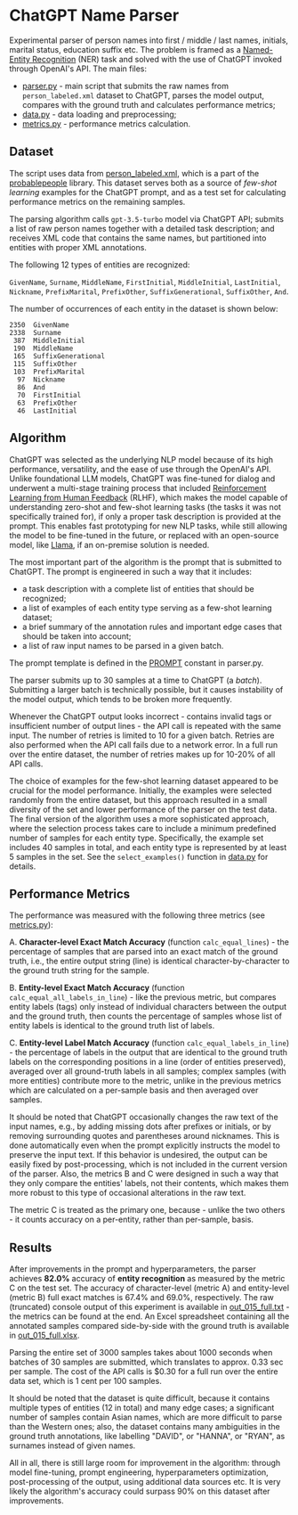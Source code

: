# ChatGPT Name Parser

Experimental parser of person names into first / middle / last names, initials, marital status,
education suffix etc. The problem is framed as a 
[Named-Entity Recognition](https://en.wikipedia.org/wiki/Named-entity_recognition) (NER) task 
and solved with the use of ChatGPT invoked through OpenAI's API. The main files:

- [parser.py](https://github.com/mwojnars/chatgpt-name-parser/blob/master/parser.py) - 
  main script that submits the raw names from `person_labeled.xml` dataset to ChatGPT, 
  parses the model output, compares with the ground truth and calculates performance metrics;
- [data.py](https://github.com/mwojnars/chatgpt-name-parser/blob/master/data.py) - 
  data loading and preprocessing;
- [metrics.py](https://github.com/mwojnars/chatgpt-name-parser/blob/master/metrics.py) - 
  performance metrics calculation.

## Dataset

The script uses data from [person_labeled.xml](https://github.com/mwojnars/chatgpt-name-parser/blob/master/person_labeled.xml), which is a part of the [probablepeople](https://github.com/datamade/probablepeople) library.
This dataset serves both as a source of _few-shot learning_ examples for the ChatGPT prompt,
and as a test set for calculating performance metrics on the remaining samples.

The parsing algorithm calls `gpt-3.5-turbo` model via ChatGPT API; submits a list of raw person 
names together with a detailed task description; and receives XML code that contains 
the same names, but partitioned into entities with proper XML annotations.

The following 12 types of entities are recognized:

`GivenName`, `Surname`, `MiddleName`, `FirstInitial`, `MiddleInitial`, `LastInitial`, 
`Nickname`, `PrefixMarital`, `PrefixOther`, `SuffixGenerational`, `SuffixOther`, `And`.

The number of occurrences of each entity in the dataset is shown below:

```
2350  GivenName
2338  Surname
 387  MiddleInitial
 190  MiddleName
 165  SuffixGenerational
 115  SuffixOther
 103  PrefixMarital
  97  Nickname
  86  And
  70  FirstInitial
  63  PrefixOther
  46  LastInitial
```

## Algorithm

ChatGPT was selected as the underlying NLP model because of its high performance, versatility, 
and the ease of use through the OpenAI's API. Unlike foundational LLM models, ChatGPT was fine-tuned for dialog
and underwent a multi-stage training process that included 
[Reinforcement Learning from Human Feedback](https://en.wikipedia.org/wiki/Reinforcement_learning_from_human_feedback) (RLHF),
which makes the model capable of understanding zero-shot and few-shot learning tasks 
(the tasks it was not specifically trained for), if only a proper task description is provided at the prompt.
This enables fast prototyping for new NLP tasks, while still allowing the model to be fine-tuned in the future,
or replaced with an open-source model, like [Llama](https://ai.meta.com/llama/), if an on-premise solution is needed.

The most important part of the algorithm is the prompt that is submitted to ChatGPT.
The prompt is engineered in such a way that it includes: 

- a task description with a complete list of entities that should be recognized;
- a list of examples of each entity type serving as a few-shot learning dataset;
- a brief summary of the annotation rules and important edge cases that should be taken into account;
- a list of raw input names to be parsed in a given batch.

The prompt template is defined in the [PROMPT](https://github.com/mwojnars/chatgpt-name-parser/blob/df2509cc2d310ba5b9bcda2bed6737d95d2318f7/parser.py#L25C1-L48) 
constant in parser.py.

The parser submits up to 30 samples at a time to ChatGPT (a *batch*).
Submitting a larger batch is technically possible, but it causes instability of the model output,
which tends to be broken more frequently.

Whenever the ChatGPT output looks incorrect - contains invalid tags or insufficient number of output lines -
the API call is repeated with the same input. The number of retries is limited to 10 for a given batch.
Retries are also performed when the API call fails due to a network error.
In a full run over the entire dataset, the number of retries makes up for 10-20% of all API calls.

The choice of examples for the few-shot learning dataset appeared to be crucial for the model performance.
Initially, the examples were selected randomly from the entire dataset, but this approach resulted in a small
diversity of the set and lower performance of the parser on the test data.
The final version of the algorithm uses a more sophisticated approach, where the selection process
takes care to include a minimum predefined number of samples for each entity type. Specifically, the example set 
includes 40 samples in total, and each entity type is represented by at least 5 samples in the set.
See the `select_examples()` function in [data.py](https://github.com/mwojnars/chatgpt-name-parser/blob/df2509cc2d310ba5b9bcda2bed6737d95d2318f7/data.py#L95) for details.


## Performance Metrics

The performance was measured with the following three metrics (see [metrics.py](https://github.com/mwojnars/chatgpt-name-parser/blob/master/metrics.py)):

A. **Character-level Exact Match Accuracy** (function `calc_equal_lines`) - 
   the percentage of samples that are parsed into an exact match of the ground truth, i.e., 
   the entire output string (line) is identical character-by-character to the ground truth string for the sample.

B. **Entity-level Exact Match Accuracy** (function `calc_equal_all_labels_in_line`) - 
   like the previous metric, but compares entity labels (tags) only instead of individual characters
   between the output and the ground truth, then counts the percentage of samples whose 
   list of entity labels is identical to the ground truth list of labels.

C. **Entity-level Label Match Accuracy** (function `calc_equal_labels_in_line`) - 
   the percentage of labels in the output that are identical to the ground truth labels
   on the corresponding positions in a line (order of entities preserved),
   averaged over all ground-truth labels in all samples; complex samples (with more entities) 
   contribute more to the metric, unlike in the previous metrics which are calculated on a per-sample basis
   and then averaged over samples.

It should be noted that ChatGPT occasionally changes the raw text of the input names, e.g.,
by adding missing dots after prefixes or initials, or by removing surrounding quotes and parentheses around nicknames.
This is done automatically even when the prompt explicitly instructs the model to preserve the input text.
If this behavior is undesired, the output can be easily fixed by post-processing, which is 
not included in the current version of the parser. Also, the metrics B and C were designed in such a way
that they only compare the entities' labels, not their contents, which makes them more robust 
to this type of occasional alterations in the raw text.

The metric C is treated as the primary one, because - unlike the two others - it counts accuracy 
on a per-entity, rather than per-sample, basis.


## Results

After improvements in the prompt and hyperparameters, the parser achieves
**82.0%** accuracy of **entity recognition** as measured by the metric C on the test set.
The accuracy of character-level (metric A) and entity-level (metric B) full exact matches is 67.4% and 69.0%, respectively.
The raw (truncated) console output of this experiment is available in 
[out_015_full.txt](https://github.com/mwojnars/chatgpt-name-parser/blob/master/experiments/out_015_full.txt) -
the metrics can be found at the end. An Excel spreadsheet containing all the annotated samples
compared side-by-side with the ground truth is available in 
[out_015_full.xlsx](https://github.com/mwojnars/chatgpt-name-parser/blob/master/experiments/out_015_full.xlsx).

Parsing the entire set of 3000 samples takes about 1000 seconds when batches
of 30 samples are submitted, which translates to approx. 0.33 sec per sample.
The cost of the API calls is $0.30 for a full run over the entire data set,
which is 1 cent per 100 samples.

It should be noted that the dataset is quite difficult, because it contains multiple types of entities
(12 in total) and many edge cases; a significant number of samples contain Asian names, 
which are more difficult to parse than the Western ones; also, the dataset contains 
many ambiguities in the ground truth annotations, like labelling "DAVID", or "HANNA", or "RYAN", 
as surnames instead of given names.

All in all, there is still large room for improvement in the algorithm:
through model fine-tuning, prompt engineering, hyperparameters optimization, 
post-processing of the output, using additional data sources etc. 
It is very likely the algorithm's accuracy could surpass 90% on this dataset after improvements.


